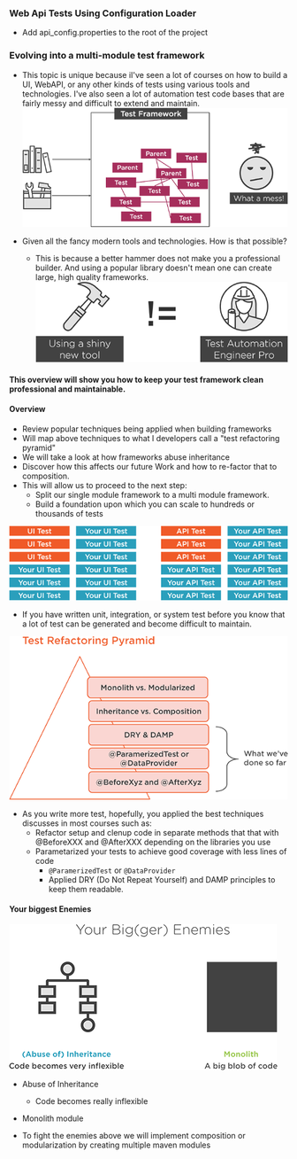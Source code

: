 ### Web Api Tests Using Configuration Loader
* Add api_config.properties to the root of the project

### Evolving into a multi-module test framework

- This topic is unique because iI've seen a lot of courses on how to build a UI, WebAPI, or any other kinds of tests using various tools and technologies. I've also seen a lot of automation test code bases that are fairly messy and difficult to extend and maintain. 
![](https://raw.githubusercontent.com/yelenagou/AutomationStrategyImages/main/img/AutomationFrameworkFromScratch/Chapter5Slide2.png)

- Given all the fancy modern tools and technologies. How is that possible? 

    - This is because a better hammer does not make you a professional builder. And using a popular library doesn't mean one can create large, high quality frameworks. 
![](https://github.com/yelenagou/AutomationStrategyImages/blob/main/img/AutomationFrameworkFromScratch/Chapter5Slide3.png)
#### This overview will show you how to keep your test framework clean professional and maintainable. 
#### Overview
- Review popular techniques being applied when building frameworks
- Will map above techniques to what I developers call a "test refactoring pyramid"
- We will take a look at how frameworks abuse inheritance 
- Discover how this affects our future Work and how to re-factor that to composition.
- This will allow us to proceed to the next step: 
    - Split our single module framework to a multi module framework. 
    - Build a foundation upon which you can scale to hundreds or thousands of tests
 
![](https://github.com/yelenagou/AutomationStrategyImages/blob/main/img/AutomationFrameworkFromScratch/Chapter5Slide5.png) 
* If you have written unit, integration, or system test before you know that a lot of test can be generated
  and become difficult to maintain. 
  
![](https://github.com/yelenagou/AutomationStrategyImages/blob/main/img/AutomationFrameworkFromScratch/Chapter5Slide6.png)

* As you write more test, hopefully, you applied the best techniques discusses in most courses such as:
  * Refactor setup and clenup code in separate methods that that with @BeforeXXX and @AfterXXX depending on the libraries you use
  * Parametarized your tests to achieve good coverage with less lines of code
    * `@ParamerizedTest` or `@DataProvider`
    * Applied DRY (Do Not Repeat Yourself) and DAMP principles to keep them readable. 

#### Your biggest Enemies

![](https://github.com/yelenagou/AutomationStrategyImages/blob/main/img/AutomationFrameworkFromScratch/Chapter5Slide7.png)

* Abuse of Inheritance
  * Code becomes really inflexible
* Monolith module

* To fight the enemies above we will implement composition or modularization by creating multiple maven modules

